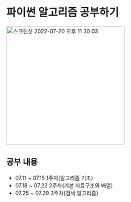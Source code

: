 # 파이썬 알고리즘 공부하기

<img width="312" alt="스크린샷 2022-07-20 오후 11 30 03" src="https://user-images.githubusercontent.com/103649749/180008366-25f21775-461d-4fde-942b-32d2607e93e0.png">

## 공부 내용
* 07.11 ~ 07.15 1주차(알고리즘 기초) 
* 07.18 ~ 07.22 2주차(기본 자료구조와 배열)
* 07.25 ~ 07.29 3주차(검색 알고리즘)
